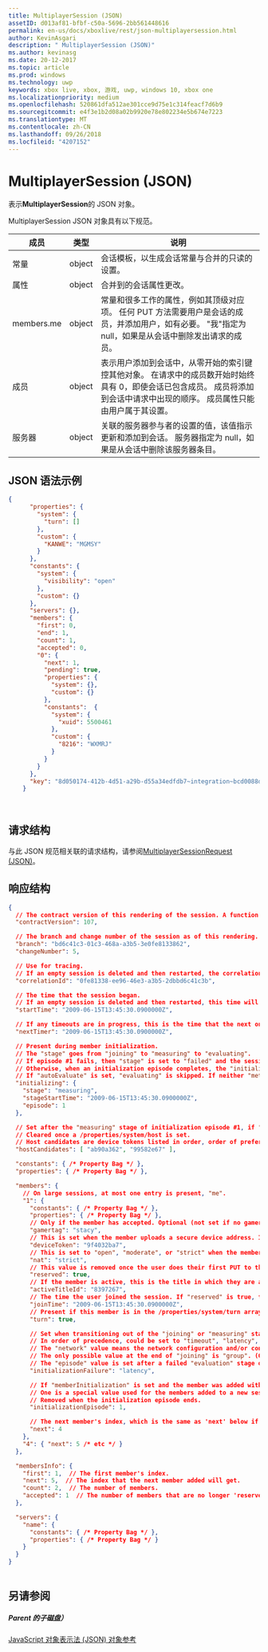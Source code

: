 ```yaml
---
title: MultiplayerSession (JSON)
assetID: d013af81-bfbf-c50a-5696-2bb561448616
permalink: en-us/docs/xboxlive/rest/json-multiplayersession.html
author: KevinAsgari
description: " MultiplayerSession (JSON)"
ms.author: kevinasg
ms.date: 20-12-2017
ms.topic: article
ms.prod: windows
ms.technology: uwp
keywords: xbox live, xbox, 游戏, uwp, windows 10, xbox one
ms.localizationpriority: medium
ms.openlocfilehash: 520861dfa512ae301cce9d75e1c314feacf7d6b9
ms.sourcegitcommit: e4f3e1b2d08a02b9920e78e802234e5b674e7223
ms.translationtype: MT
ms.contentlocale: zh-CN
ms.lasthandoff: 09/26/2018
ms.locfileid: "4207152"
---
```

# <a name="multiplayersession-json"></a>MultiplayerSession (JSON)
表示**MultiplayerSession**的 JSON 对象。 
<a id="ID4EQ"></a>

  
 
MultiplayerSession JSON 对象具有以下规范。
 
| 成员| 类型| 说明| 
| --- | --- | --- | 
| 常量| object| 会话模板，以生成会话常量与合并的只读的设置。 | 
| 属性 | object | 合并到的会话属性更改。| 
| members.me | object| 常量和很多工作的属性，例如其顶级对应项。 任何 PUT 方法需要用户是会话的成员，并添加用户，如有必要。 "我"指定为 null，如果是从会话中删除发出请求的成员。 | 
| 成员 | object| 表示用户添加到会话中，从零开始的索引键控其他对象。 在请求中的成员数开始时始终具有 0，即使会话已包含成员。 成员将添加到会话中请求中出现的顺序。 成员属性只能由用户属于其设置。 | 
| 服务器 | object| 关联的服务器参与者的设置的值，该值指示更新和添加到会话。 服务器指定为 null，如果是从会话中删除该服务器条目。 | 
  
<a id="ID4EZ"></a>

 
## <a name="sample-json-syntax"></a>JSON 语法示例
 

```json
{
      "properties": {
        "system": {
          "turn": []
        },
        "custom": {
          "KANWE": "MGMSY"
        }
      },
      "constants": {
        "system": {
          "visibility": "open"
        },
        "custom": {}
      },
      "servers": {},
      "members": {
        "first": 0,
        "end": 1,
        "count": 1,
        "accepted": 0,
        "0": {
          "next": 1,
          "pending": true,
          "properties": {
            "system": {},
            "custom": {}
          },
          "constants":  {
            "system": {
              "xuid": 5500461
            },
            "custom": {
              "8216": "WXMRJ"
            }
          }
        }
      },
      "key": "8d050174-412b-4d51-a29b-d55a34edfdb7~integration~bcd0088d76a94c60be4b75f139243a1f"
    }
  
    
```

  
<a id="ID4EHB"></a>

 
## <a name="request-structure"></a>请求结构
与此 JSON 规范相关联的请求结构，请参阅[MultiplayerSessionRequest (JSON)](json-multiplayersessionrequest.md)。  
<a id="ID4EPB"></a>

 
## <a name="response-structure"></a>响应结构
 

```json
{
  // The contract version of this rendering of the session. A function of the contract version of the request and constants/system/version.
  "contractVersion": 107,

  // The branch and change number of the session as of this rendering.
  "branch": "bd6c41c3-01c3-468a-a3b5-3e0fe8133862",
  "changeNumber": 5,

  // Use for tracing.
  // If an empty session is deleted and then restarted, the correlation ID will remain the same.
  "correlationId": "0fe81338-ee96-46e3-a3b5-2dbbd6c41c3b",

  // The time that the session began.
  // If an empty session is deleted and then restarted, this time will be the time of the restart.
  "startTime": "2009-06-15T13:45:30.0900000Z",

  // If any timeouts are in progress, this is the time that the next one will fire.
  "nextTimer": "2009-06-15T13:45:30.0900000Z",

  // Present during member initialization.
  // The "stage" goes from "joining" to "measuring" to "evaluating".
  // If episode #1 fails, then "stage" is set to "failed" and the session cannot be initialized.
  // Otherwise, when an initialization episode completes, the "initializing" object is removed.
  // If "autoEvaluate" is set, "evaluating" is skipped. If neither "metrics" nor "measurementServerAddresses" is set, "measuring" is skipped.
  "initializing": {
    "stage": "measuring",
    "stageStartTime": "2009-06-15T13:45:30.0900000Z",
    "episode": 1
  },

  // Set after the "measuring" stage of initialization episode #1, if "peerToHostRequirements" is set and no /properties/system/host is set.
  // Cleared once a /properties/system/host is set.
  // Host candidates are device tokens listed in order, order of preference.
  "hostCandidates": [ "ab90a362", "99582e67" ],

  "constants": { /* Property Bag */ },
  "properties": { /* Property Bag */ },

  "members": {
    // On large sessions, at most one entry is present, "me".
    "1": {
      "constants": { /* Property Bag */ },
      "properties": { /* Property Bag */ },
      // Only if the member has accepted. Optional (not set if no gamertag claim was found).
      "gamertag": "stacy",
      // This is set when the member uploads a secure device address. It's a case-insensitive string that can be used for equality comparisons.
      "deviceToken": "9f4032ba7",
      // This is set to "open", "moderate", or "strict" when the member uploads a V1.x secure device address.
      "nat": "strict",
      // This value is removed once the user does their first PUT to the session.
      "reserved": true,
      // If the member is active, this is the title in which they are active, in decimal.
      "activeTitleId": "8397267",
      // The time the user joined the session. If "reserved" is true, the time the reservation was made.
      "joinTime": "2009-06-15T13:45:30.0900000Z",
      // Present if this member is in the /properties/system/turn array, otherwise not.
      "turn": true,

      // Set when transitioning out of the "joining" or "measuring" stage if this member doesn't pass.
      // In order of precedence, could be set to "timeout", "latency", "bandwidthdown", "bandwidthup", "network", "group", or "episode".
      // The "network" value means the network configuration and/or conditions (such as conflicting NAT) prevented the QoS metrics from being measured.
      // The only possible value at the end of "joining" is "group". (On timeout from "joining", the reservation is removed.)
      // The "episode" value is set after a failed "evaluation" stage on all members of the initialization episode that didn't fail during "joining" or "measuring".
      "initializationFailure": "latency",

      // If "memberInitialization" is set and the member was added with "initialize": true, this is set to the initialization episode that the member will participate in.
      // One is a special value used for the members added to a new session at create time.
      // Removed when the initialization episode ends.
      "initializationEpisode": 1,

      // The next member's index, which is the same as 'next' below if there's no more.
      "next": 4
    },
    "4": { "next": 5 /* etc */ }
  },

  "membersInfo": {
    "first": 1,  // The first member's index.
    "next": 5,  // The index that the next member added will get.
    "count": 2,  // The number of members.
    "accepted": 1  // The number of members that are no longer 'reserved'.
  },

  "servers": {
    "name": {
      "constants": { /* Property Bag */ },
      "properties": { /* Property Bag */ }
    }
  }
}
    
```

  
<a id="ID4EWB"></a>

 
## <a name="see-also"></a>另请参阅
 
<a id="ID4EYB"></a>

 
##### <a name="parent"></a>Parent 的子磁盘） 

[JavaScript 对象表示法 (JSON) 对象参考](atoc-xboxlivews-reference-json.md)

   